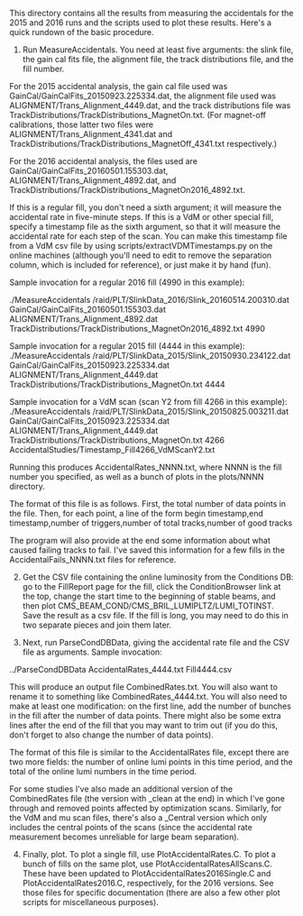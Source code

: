 This directory contains all the results from measuring the accidentals for the 2015 and 2016 runs and the
scripts used to plot these results. Here's a quick rundown of the basic procedure.

1) Run MeasureAccidentals. You need at least five arguments: the slink file, the gain cal fits file, the
alignment file, the track distributions file, and the fill number.

For the 2015 accidental analysis, the gain cal file used was GainCal/GainCalFits_20150923.225334.dat, the
alignment file used was ALIGNMENT/Trans_Alignment_4449.dat, and the track distributions file was
TrackDistributions/TrackDistributions_MagnetOn.txt. (For magnet-off calibrations, those latter two files were
ALIGNMENT/Trans_Alignment_4341.dat and TrackDistributions/TrackDistributions_MagnetOff_4341.txt respectively.)

For the 2016 accidental analysis, the files used are GainCal/GainCalFits_20160501.155303.dat,
ALIGNMENT/Trans_Alignment_4892.dat, and TrackDistributions/TrackDistributions_MagnetOn2016_4892.txt.

If this is a regular fill, you don't need a sixth argument; it will measure the accidental rate in
five-minute steps. If this is a VdM or other special fill, specify a timestamp file as the sixth argument, so
that it will measure the accidental rate for each step of the scan. You can make this timestamp file from a
VdM csv file by using scripts/extractVDMTimestamps.py on the online machines (although you'll need to edit to
remove the separation column, which is included for reference), or just make it by hand (fun).

Sample invocation for a regular 2016 fill (4990 in this example):

./MeasureAccidentals /raid/PLT/SlinkData_2016/Slink_20160514.200310.dat GainCal/GainCalFits_20160501.155303.dat
ALIGNMENT/Trans_Alignment_4892.dat TrackDistributions/TrackDistributions_MagnetOn2016_4892.txt 4990

Sample invocation for a regular 2015 fill (4444 in this example):
./MeasureAccidentals /raid/PLT/SlinkData_2015/Slink_20150930.234122.dat GainCal/GainCalFits_20150923.225334.dat
ALIGNMENT/Trans_Alignment_4449.dat TrackDistributions/TrackDistributions_MagnetOn.txt 4444

Sample invocation for a VdM scan (scan Y2 from fill 4266 in this example):
./MeasureAccidentals /raid/PLT/SlinkData_2015/Slink_20150825.003211.dat GainCal/GainCalFits_20150923.225334.dat
ALIGNMENT/Trans_Alignment_4449.dat TrackDistributions/TrackDistributions_MagnetOn.txt 4266
AccidentalStudies/Timestamp_Fill4266_VdMScanY2.txt

Running this produces AccidentalRates_NNNN.txt, where NNNN is the fill number you specified, as well as a
bunch of plots in the plots/NNNN directory.

The format of this file is as follows. First, the total number of data points in the file. Then, for each
point, a line of the form
begin timestamp,end timestamp,number of triggers,number of total tracks,number of good tracks

The program will also provide at the end some information about what caused failing tracks to fail. I've
saved this information for a few fills in the AccidentalFails_NNNN.txt files for reference.

2) Get the CSV file containing the online luminosity from the Conditions DB: go to the FillReport page for the
fill, click the ConditionBrowser link at the top, change the start time to the beginning of stable beams, and
then plot CMS_BEAM_COND/CMS_BRIL_LUMIPLTZ/LUMI_TOTINST. Save the result as a csv file. If the fill is long, you
may need to do this in two separate pieces and join them later.

3) Next, run ParseCondDBData, giving the accidental rate file and the CSV file as arguments. Sample
invocation:

../ParseCondDBData AccidentalRates_4444.txt Fill4444.csv

This will produce an output file CombinedRates.txt. You will also want to rename it to something like
CombinedRates_4444.txt. You will also need to make at least one modification: on the first line, add the
number of bunches in the fill after the number of data points. There might also be some extra lines after the
end of the fill that you may want to trim out (if you do this, don't forget to also change the number of data
points).

The format of this file is similar to the AccidentalRates file, except there are two more fields: the number
of online lumi points in this time period, and the total of the online lumi numbers in the time period.

For some studies I've also made an additional version of the CombinedRates file (the version with _clean at
the end) in which I've gone through and removed points affected by optimization scans. Similarly, for the VdM
and mu scan files, there's also a _Central version which only includes the central points of the scans (since
the accidental rate measurement becomes unreliable for large beam separation).

4) Finally, plot. To plot a single fill, use PlotAccidentalRates.C. To plot a bunch of fills on the same plot,
use PlotAccidentalRatesAllScans.C. These have been updated to PlotAccidentalRates2016Single.C and
PlotAccidentalRates2016.C, respectively, for the 2016 versions. See those files for specific documentation
(there are also a few other plot scripts for miscellaneous purposes).

